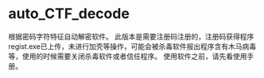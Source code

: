 # auto_CTF_decode
根据密码字符特征自动解密软件。
此版本是需要注册码注册的，注册码获得程序regist.exe已上传，未进行加壳等操作，可能会被杀毒软件报出程序含有木马病毒等，使用的时候需要关闭杀毒软件或者信任程序。
使用软件之前，请先看使用手册。
